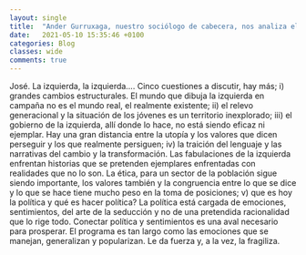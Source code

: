 ```yaml
---
layout: single
title:  "Ander Gurruxaga, nuestro sociólogo de cabecera, nos analiza el hoy de la izquierda"
date:   2021-05-10 15:35:46 +0100
categories: Blog
classes: wide
comments: true
---
```


José. La izquierda, la izquierda…. Cinco cuestiones a discutir, hay más; i) grandes cambios estructurales. El mundo que dibuja la izquierda en campaña no es el mundo real, el realmente existente; ii) el relevo generacional y la situación de los jóvenes es un territorio inexplorado; iii) el gobierno de la izquierda, allí donde lo hace, no está siendo eficaz ni ejemplar. Hay una gran distancia entre la utopía y los valores que dicen perseguir y los que realmente persiguen; iv) la traición del lenguaje y  las narrativas del cambio y la transformación. Las fabulaciones de la izquierda enfrentan historias que se pretenden ejemplares enfrentadas con realidades que no lo son. La ética, para un sector de la población sigue siendo importante, los valores también y la congruencia entre lo que se dice y lo que se hace tiene mucho peso en la toma de posiciones; v) que es hoy la política y qué es hacer política? La política está cargada de emociones, sentimientos, del arte de la seducción y no de una pretendida racionalidad que lo rige todo. Conectar política y sentimientos es una aval necesario para prosperar. El programa es tan largo como las emociones que se manejan, generalizan y popularizan. Le da fuerza y, a la vez, la fragiliza.